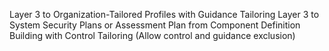 Layer 3 to Organization-Tailored Profiles with Guidance Tailoring
Layer 3 to System Security Plans or Assessment Plan from Component Definition Building with Control Tailoring (Allow control and guidance exclusion)